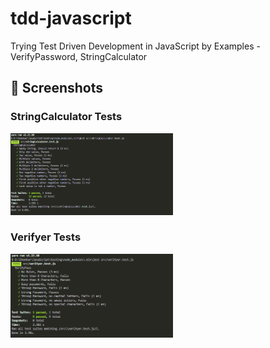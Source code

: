 # tdd-javascript
Trying Test Driven Development in JavaScript by Examples - VerifyPassword, StringCalculator

## :camera_flash: Screenshots

### StringCalculator Tests
<img src="/raw/jest.png" width="260">

### Verifyer Tests
<img src="/raw/jest_2.png" width="260">
